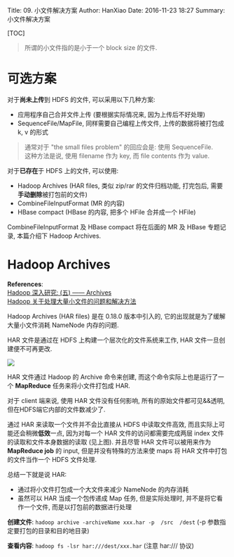 Title: 09. 小文件解决方案
Author: HanXiao
Date: 2016-11-23 18:27
Summary: 小文件解决方案

[TOC]

> 所谓的小文件指的是小于一个 block size 的文件.

# 可选方案
对于**尚未上传**到 HDFS 的文件, 可以采用以下几种方案:

- 应用程序自己合并文件上传 (要根据实际情况来, 因为上传后不好处理)
- SequenceFile/MapFile, 同样需要自己编程上传文件, 上传的数据将被打包成 k, v 的形式

> 通常对于 "the small files problem" 的回应会是: 使用 SequenceFile.<br>
> 这种方法是说, 使用 filename 作为 key, 而 file contents 作为 value.

对于**已存在**于 HDFS 上的文件, 可以使用:

- Hadoop Archives (HAR files, 类似 zip/rar 的文件归档功能, 打完包后, 需要**手动删除**被打包前的文件)
- CombineFileInputFormat (MR 的内容)
- HBase compact (HBase 的内容, 把多个 HFile 合并成一个 HFile)

CombineFileInputFormat 及 HBase compact 将在后面的 MR 及 HBase 专题记录, 本篇介绍下 Hadoop Archives.

# Hadoop Archives
**References**:<br>
[Hadoop 深入研究: (五) —— Archives](http://blog.csdn.net/lastsweetop/article/details/9123155)<br>
[Hadoop 关于处理大量小文件的问题和解决方法](https://my.oschina.net/u/270950/blog/170570)

Hadoop Archives (HAR files) 是在 0.18.0 版本中引入的, 它的出现就是为了缓解大量小文件消耗 NameNode 内存的问题.

HAR 文件是通过在 HDFS 上构建一个层次化的文件系统来工作, HAR 文件一旦创建便不可再更改.

![](http://www.smallcpp.cn/theme/images/小文件处理/harindex.png)

HAR 文件通过 Hadoop 的 Archive 命令来创建, 而这个命令实际上也是运行了一个 **MapReduce** 任务来将小文件打包成 HAR.

对于 client 端来说, 使用 HAR 文件没有任何影响, 所有的原始文件都可见&&透明, 但在HDFS端它内部的文件数减少了.

通过 HAR 来读取一个文件并不会比直接从 HDFS 中读取文件高效, 而且实际上可能还会稍微**低效**一点, 因为对每一个 HAR 文件的访问都需要完成两层 index 文件的读取和文件本身数据的读取 (见上图). 并且尽管 HAR 文件可以被用来作为 **MapReduce job** 的 input, 但是并没有特殊的方法来使 maps 将 HAR 文件中打包的文件当作一个 HDFS 文件处理.

总结一下就是说 HAR:

- 通过将小文件打包成一个大文件来减少 NameNode 的内存消耗
- 虽然可以 HAR 当成一个包传递成 Map 任务, 但是实际处理时, 并不是将它看作一个文件, 而是以打包前的数据进行处理

**创建文件**: `hadoop archive -archiveName xxx.har -p  /src  /dest` (-p 参数指定要打包的目录和目的地目录)

**查看内容**: `hadoop fs -lsr har:///dest/xxx.har` (注意 har:/// 协议)
